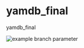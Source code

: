# yamdb_final
yamdb_final

![example branch parameter](https://github.com/ps-iria/yamdb_final/actions/workflows/yamdb_workflow.yaml/badge.svg?branch=master)